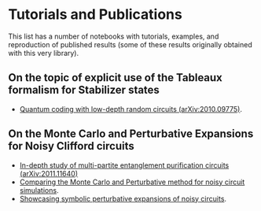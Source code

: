 # Tutorials and Publications

This list has a number of notebooks with tutorials, examples, and reproduction of published results (some of these results originally obtained with this very library).

## On the topic of explicit use of the Tableaux formalism for Stabilizer states 

- [Quantum coding with low-depth random circuits (arXiv:2010.09775)](https://github.com/Krastanov/QuantumClifford.jl/blob/master/docs/src/notebooks/Stabilizer_Codes_Based_on_Random_Circuits.ipynb).


## On the Monte Carlo and Perturbative Expansions for **Noisy** Clifford circuits

- [In-depth study of multi-partite entanglement purification circuits (arXiv:2011.11640)](https://github.com/Krastanov/QuantumClifford.jl/blob/master/docs/src/notebooks/Noisy_Circuits_Tutorial_with_Purification_Circuits.ipynb)
- [Comparing the Monte Carlo and Perturbative method for noisy circuit simulations](https://github.com/Krastanov/QuantumClifford.jl/blob/master/docs/src/notebooks/Perturbative_Expansions_vs_Monte_Carlo_Simulations.ipynb).
- [Showcasing symbolic perturbative expansions of noisy circuits](https://github.com/Krastanov/QuantumClifford.jl/blob/master/docs/src/notebooks/Symbolic_Perturbative_Expansions.ipynb).